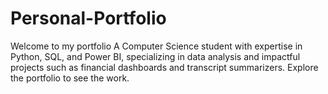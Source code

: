 # Personal-Portfolio
Welcome to my portfolio A Computer Science student with expertise in Python, SQL, and Power BI, specializing in data analysis and impactful projects such as financial dashboards and transcript summarizers. Explore the portfolio to see the work.
